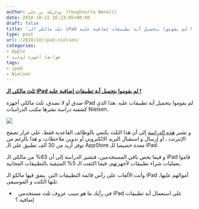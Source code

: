 ```yaml
---
author: يوغرطة بن علي (Youghourta Benali)
date: 2010-10-22 16:23:05+00:00
draft: false
title: 'ثلث مالكي الـ iPad لم يقوموا بتحميل أية تطبيقات إضافية عليه ! '
type: post
url: /2010/10/ipad-nielsen/
categories:
- Apple
- هواتف/ أجهزة لوحية
tags:
- ipad
- Nielsen
---
```


**[ثلث مالكي الـ iPad لم يقوموا بتحميل أية تطبيقات إضافية عليه !](http://www.it-scoop.com/2010/10/ipad-nielsen)**




صدق أو لا تصدق، ثلث مالكي أجهزة iPad لم يقوموا بتحميل أية تطبيقات عليه ،هذا الذي كشفته دراسة نشرها مكتب الدراسات Nielsen.




[![](http://blog.nielsen.com/nielsenwire/wp-content/uploads/2010/10/ipad-pay-for-content.png )
](http://www.it-scoop.com/2010/10/ipad-nielsen)




و تشير [هذه الدراسة](http://blog.nielsen.com/nielsenwire/online_mobile/connected-devices-does-the-ipad-change-everything) إلى أن هذا الثلث يكتفي بالوظائف القاعدية فقط، على غرار تصفح الإنترنت ، أو إرسال و استقبال البريد الالكتروني أو تدوين ملاحظات، و هذا بالرغم من توفر أزيد من 30 ألف تطبيق على الـ AppStore معدة خصيصا للـ iPad.


و فيما يخص باقي المستخدمين، فتشير الدراسة إلى أن 63% من مالكي الـ iPad قاموا بعمليات شراء تطبيقات لأجهزتهم، فيما اكتفت الـ 5% المتبقية بالتطبيقات المجانية.

وأتت الألعاب على رأس قائمة التطبيقات التي  ينفق فيها مالكو الـ iPad أموالهم عليها، تلتها الكتب و الموسيقى.

-   في رأيك ما هو سبب عزوف ثلث مستخدمي iPad على استعمال أية تطبيقات إضافية ؟

